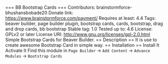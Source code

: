 === BB Bootstrap Cards ===
Contributors: brainstormforce-bhushansbobade20
Donate link: https://www.brainstormforce.com/payment/
Requires at least: 4.4
Tags: beaver builder, page builder plugin, bootstrap cards, cards, bootstrap, drag and drop cards, bb bootstrap
Stable tag: 1.0
Tested up to: 4.6
License: GPLv2 or later
License URI: http://www.gnu.org/licenses/gpl-2.0.html
Simple Bootstrap Cards for Beaver Builder.
== Description ==
It is use to create awesome Bootstrap Card in simple way. 
== Installation ==
Install It
Activate It
Find this module in `Page Builder` -> `Add Content` -> `Advance Modules` -> `Bootstrap Cards`